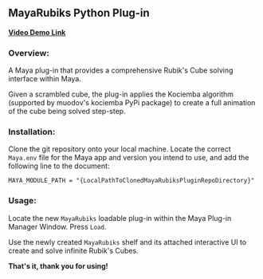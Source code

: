 ## MayaRubiks Python Plug-in

**[Video Demo Link](https://www.youtube.com/watch?v=ClZvq8PXw0g)**

### Overview:

A Maya plug-in that provides a comprehensive Rubik's Cube solving interface within Maya.

Given a scrambled cube, the plug-in applies the Kociemba algorithm (supported by muodov's kociemba
PyPi package) to create a full animation of the cube being solved step-step.

### Installation:
Clone the git repository onto your local machine. Locate the correct `Maya.env` file for the Maya app and version you
intend to use, and add the following line to the document:

```
MAYA_MODULE_PATH = "{LocalPathToClonedMayaRubiksPluginRepoDirectory}"
```

### Usage:
Locate the new `MayaRubiks` loadable plug-in within the Maya Plug-in Manager Window. Press `Load`.

Use the newly created `MayaRubiks` shelf and its attached interactive UI to create and solve infinite Rubik's Cubes.

**That's it, thank you for using!**
